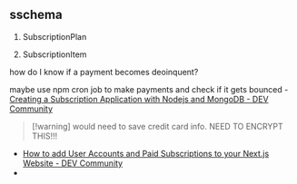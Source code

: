 ## sschema

1. SubscriptionPlan

2. SubscriptionItem

how do I know if a payment becomes deoinquent? 

maybe use npm cron job to make payments and check if it gets bounced - [Creating a Subscription Application with Nodejs and MongoDB - DEV Community](https://dev.to/dev_tycodez/subscription-based-app-with-nodejs-express-and-mongodb-1k1)

> [!warning] would need to save credit card info. NEED TO ENCRYPT THIS!!!

- [How to add User Accounts and Paid Subscriptions to your Next.js Website - DEV Community](https://dev.to/ajones_codes/how-to-add-user-accounts-and-paid-subscriptions-to-your-nextjs-website-585e)
- 